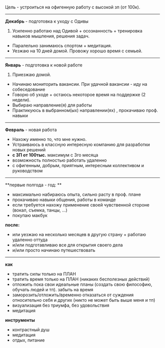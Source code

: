 Цель - устроиться на офигенную работу с высокой зп (от 100к).

---

**Декабрь** - подготовка к уходу с Одивы

1. Усиленно работаю над Одивой + осознанность + тренировка навыков мышления, решения задач.
- Паралельно занимаюсь спортом + медитация.
- Уезжаю на 10 дней домой. Провожу хорошо время с семьей.

---

**Январь** - подготовка к новой работе

1. Приезжаю домой. 
- Начинаю мониторить вакансии. При удачной вакансии - иду на собеседование
- Говорю об уходе + остаюсь некоторое время на поддержке (2 недели).
- Выбираю направление(я) для работы
- Практикуюсь в выбранном(ых) направлении(ях) , прокачиваю проф. навыки

---

**Февраль** - новая работа

- Нахожу именно то, что мне нужно. 
- Устраиваюсь в классную интересную компанию для разработки новых решений 
 - **с ЗП от 100тыс.** максимум с 3го месяца 
 - возможность полностью работать удаленно
 - с офигенным, добрым, приятным, интересным коллективом и руководством

---

**первые полгода - год: **
- максимально набираюсь опыта, сильно расту в проф. плане
- прокачиваю навыки общения, работы в команде
- если требуется нахожу применение своей чувственной стороне (вокал, съемка, танцы, ...)
- покупаю макбук

**после:**
- или уезжаю на несколько месяцев в другую страну + работаю удаленно оттуда
- и/или подготавливаю все для открытия своего дела
- и/или просто начинаю путешествовать

---

**как**
- тратить силы только на ПЛАН
- тратить время только на ПЛАН (никаких бесполезных действий)
- отложить пока свои идеальные планы (создать свою философию, обучать людей и тп). забыть на время
- заморозить/отложить/временно отказаться от суждения относительно себя и других (никто не может быть выше меня и тп)
- визуализация без триумфа, без удовольствия
- медитация


**инструменты**
- контрастный душ
- медитация
- отдых, питание


